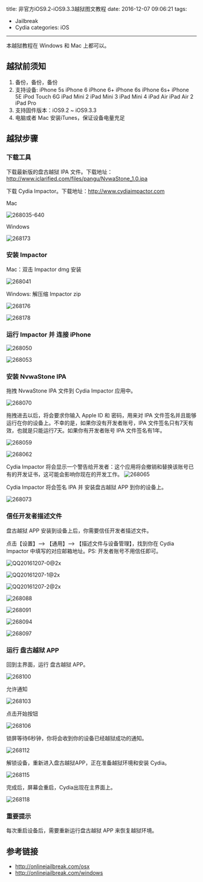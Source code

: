 title: 非官方iOS9.2-iOS9.3.3越狱图文教程 
date: 2016-12-07 09:06:21
tags:
- Jailbreak
- Cydia
categories: iOS
---

本越狱教程在 Windows 和 Mac 上都可以。

## 越狱前须知

1. 备份，备份，备份
2. 支持设备: iPhone 5s iPhone 6 iPhone 6+ iPhone 6s iPhone 6s+ iPhone 5E iPod Touch 6G iPad Mini 2 iPad Mini 3 iPad Mini 4 iPad Air iPad Air 2 iPad Pro
3. 支持固件版本：iOS9.2 ~ iOS9.3.3
4. 电脑或者 Mac 安装iTunes，保证设备电量充足

<!-- more -->

## 越狱步骤

### 下载工具
下载最新版的盘古越狱 IPA 文件。下载地址：<http://www.iclarified.com/files/pangu/NvwaStone_1.0.ipa>

下载 Cydia Impactor。下载地址：<http://www.cydiaimpactor.com>

Mac

![268035-640](http://file.blog.chaosky.tech/2016-12-07-268035-640.jpg)

Windows

![268173](http://file.blog.chaosky.tech/2016-12-07-268173.jpg)

### 安装 Impactor

Mac：双击 Impactor dmg 安装

![268041](http://file.blog.chaosky.tech/2016-12-07-268041.jpg)

Windows: 解压缩 Impactor zip

![268176](http://file.blog.chaosky.tech/2016-12-07-268176.jpg)

![268178](http://file.blog.chaosky.tech/2016-12-07-268178.jpg)

### 运行 Impactor 并 连接 iPhone

![268050](http://file.blog.chaosky.tech/2016-12-07-268050.jpg)

![268053](http://file.blog.chaosky.tech/2016-12-07-268053.jpg)

### 安装 NvwaStone IPA 

拖拽 NvwaStone IPA 文件到 Cydia Impactor 应用中。

![268070](http://file.blog.chaosky.tech/2016-12-07-268070.jpg)

拖拽进去以后，将会要求你输入 Apple ID 和 密码，用来对 IPA 文件签名并且能够运行在你的设备上。不幸的是，如果你没有开发者账号，IPA 文件签名只有7天有效，也就是只能运行7天。如果你有开发者账号 IPA 文件签名有1年。

![268059](http://file.blog.chaosky.tech/2016-12-07-268059.jpg)

![268062](http://file.blog.chaosky.tech/2016-12-07-268062.jpg)

Cydia Impactor 将会显示一个警告给开发者：这个应用将会撤销和替换该账号已有的开发证书，这可能会影响你现在的开发工作。
![268065](http://file.blog.chaosky.tech/2016-12-07-268065.jpg)

Cydia Impactor 将会签名 IPA 并 安装盘古越狱 APP 到你的设备上。

![268073](http://file.blog.chaosky.tech/2016-12-07-268073.jpg)

### 信任开发者描述文件

盘古越狱 APP 安装到设备上后，你需要信任开发者描述文件。

点击【设置】——> 【通用】——> 【描述文件与设备管理】，找到你在 Cydia Impactor 中填写的对应邮箱地址。PS: 开发者账号不用信任即可。

![QQ20161207-0@2x](http://file.blog.chaosky.tech/2016-12-07-QQ20161207-0@2x.png)

![QQ20161207-1@2x](http://file.blog.chaosky.tech/2016-12-07-QQ20161207-1@2x.png)


![QQ20161207-2@2x](http://file.blog.chaosky.tech/2016-12-07-QQ20161207-2@2x.png)

![268088](http://file.blog.chaosky.tech/2016-12-07-268088.jpg)

![268091](http://file.blog.chaosky.tech/2016-12-07-268091.jpg)

![268094](http://file.blog.chaosky.tech/2016-12-07-268094.jpg)

![268097](http://file.blog.chaosky.tech/2016-12-07-268097.jpg)

### 运行 盘古越狱 APP

回到主界面，运行 盘古越狱 APP。

![268100](http://file.blog.chaosky.tech/2016-12-07-268100.jpg)

允许通知

![268103](http://file.blog.chaosky.tech/2016-12-07-268103.jpg)

点击开始按钮

![268106](http://file.blog.chaosky.tech/2016-12-07-268106.jpg)

锁屏等待6秒钟，你将会收到你的设备已经越狱成功的通知。

![268112](http://file.blog.chaosky.tech/2016-12-07-268112.jpg)

解锁设备，重新进入盘古越狱APP，正在准备越狱环境和安装 Cydia。

![268115](http://file.blog.chaosky.tech/2016-12-07-268115.jpg)

完成后，屏幕会重启，Cydia出现在主界面上。

![268118](http://file.blog.chaosky.tech/2016-12-07-268118.jpg)

### 重要提示

每次重启设备后，需要重新运行盘古越狱 APP 来恢复越狱环境。

## 参考链接
* <http://onlinejailbreak.com/osx>
* <http://onlinejailbreak.com/windows>

